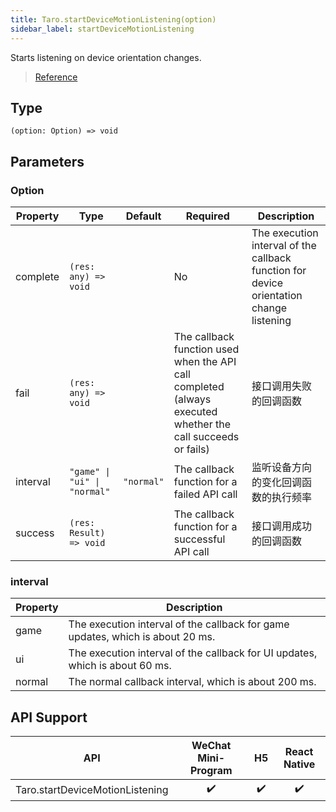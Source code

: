 ```yaml
---
title: Taro.startDeviceMotionListening(option)
sidebar_label: startDeviceMotionListening
---
```


Starts listening on device orientation changes.

> [Reference](https://developers.weixin.qq.com/miniprogram/dev/api/device/motion/wx.startDeviceMotionListening.html)

## Type

```tsx
(option: Option) => void
```

## Parameters

### Option

<table>
  <thead>
    <tr>
      <th>Property</th>
      <th>Type</th>
      <th style={{ textAlign: "center"}}>Default</th>
      <th style={{ textAlign: "center"}}>Required</th>
      <th>Description</th>
    </tr>
  </thead>
  <tbody>
    <tr>
      <td>complete</td>
      <td><code>(res: any) =&gt; void</code></td>
      <td style={{ textAlign: "center"}}></td>
      <td style={{ textAlign: "center"}}>No</td>
      <td>The execution interval of the callback function for device orientation change listening</td>
    </tr>
    <tr>
      <td>fail</td>
      <td><code>(res: any) =&gt; void</code></td>
      <td style={{ textAlign: "center"}}></td>
      <td style={{ textAlign: "center"}}>The callback function used when the API call completed (always executed whether the call succeeds or fails)</td>
      <td>接口调用失败的回调函数</td>
    </tr>
    <tr>
      <td>interval</td>
      <td><code>&quot;game&quot; | &quot;ui&quot; | &quot;normal&quot;</code></td>
      <td style={{ textAlign: "center"}}><code>&quot;normal&quot;</code></td>
      <td style={{ textAlign: "center"}}>The callback function for a failed API call</td>
      <td>监听设备方向的变化回调函数的执行频率</td>
    </tr>
    <tr>
      <td>success</td>
      <td><code>(res: Result) =&gt; void</code></td>
      <td style={{ textAlign: "center"}}></td>
      <td style={{ textAlign: "center"}}>The callback function for a successful API call</td>
      <td>接口调用成功的回调函数</td>
    </tr>
  </tbody>
</table>

### interval

<table>
  <thead>
    <tr>
      <th>Property</th>
      <th>Description</th>
    </tr>
  </thead>
  <tbody>
    <tr>
      <td>game</td>
      <td>The execution interval of the callback for game updates, which is about 20 ms.</td>
    </tr>
    <tr>
      <td>ui</td>
      <td>The execution interval of the callback for UI updates, which is about 60 ms.</td>
    </tr>
    <tr>
      <td>normal</td>
      <td>The normal callback interval, which is about 200 ms.</td>
    </tr>
  </tbody>
</table>

## API Support

|               API               | WeChat Mini-Program | H5 | React Native |
|:-------------------------------:|:-------------------:|:--:|:------------:|
| Taro.startDeviceMotionListening |         ✔️          | ✔️ |      ✔️      |
